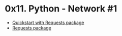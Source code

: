 # 0x11. Python - Network #1

* [Quickstart with Requests package](https://intranet.hbtn.io/projects/300)
* [Requests package](https://docs.python-requests.org/en/master/)
